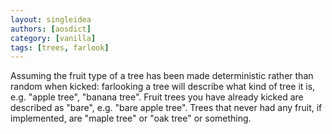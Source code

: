 ```yaml
---
layout: singleidea
authors: [aosdict]
category: [vanilla]
tags: [trees, farlook]
---
```

Assuming the fruit type of a tree has been made deterministic rather than random when kicked: farlooking a tree will describe what kind of tree it is, e.g. "apple tree", "banana tree". Fruit trees you have already kicked are described as "bare", e.g. "bare apple tree". Trees that never had any fruit, if implemented, are "maple tree" or "oak tree" or something.
